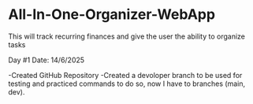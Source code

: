 # All-In-One-Organizer-WebApp
This will track recurring finances and give the user the ability to organize tasks

Day #1  Date: 14/6/2025

-Created GitHub Repository
-Created a devoloper branch to be used for testing and practiced commands to do so,
now I have to branches (main, dev).

